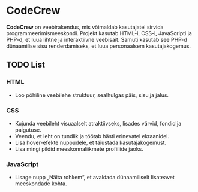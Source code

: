 # CodeCrew

**CodeCrew** on veebirakendus, mis võimaldab kasutajatel sirvida programmeerimismeeskondi. Projekt kasutab HTML-i, CSS-i, JavaScripti ja PHP-d, et luua lihtne ja interaktiivne veebisait. Samuti kasutab see PHP-d dünaamilise sisu renderdamiseks, et luua personaalsem kasutajakogemus.

## TODO List

### HTML
- Loo põhiline veebilehe struktuur, sealhulgas päis, sisu ja jalus.

### CSS
- Kujunda veebileht visuaalselt atraktiivseks, lisades värvid, fondid ja paigutuse.
- Veendu, et leht on tundlik ja töötab hästi erinevatel ekraanidel.
- Lisa hover-efekte nuppudele, et täiustada kasutajakogemust.
- Lisa mingi pildid meeskonnaliikmete profiilide jaoks.

### JavaScript
- Lisage nupp „Näita rohkem“, et avaldada dünaamiliselt lisateavet meeskondade kohta.

